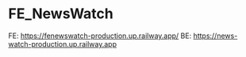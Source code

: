 # FE_NewsWatch
FE: https://fenewswatch-production.up.railway.app/
BE: https://news-watch-production.up.railway.app
